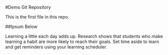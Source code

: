 #Demo Git Repository 


This is the first file in this repo.

##Ipsum Below 

Learning a little each day adds up. Research shows that students who make learning a habit are more likely to reach their goals. Set time aside to learn and get reminders using your learning scheduler.
